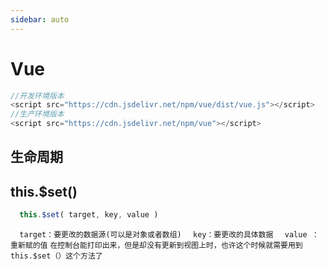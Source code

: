 ```yaml
---
sidebar: auto
---
```


# Vue

``` js
//开发环境版本
<script src="https://cdn.jsdelivr.net/npm/vue/dist/vue.js"></script>
//生产环境版本
<script src="https://cdn.jsdelivr.net/npm/vue"></script>
```

## 生命周期


## this.$set()
```js
  this.$set( target, key, value )
```
```  target：要更改的数据源(可以是对象或者数组)```
```  key：要更改的具体数据```
```  value ：重新赋的值```
```在控制台能打印出来，但是却没有更新到视图上时，也许这个时候就需要用到this.$set（）这个方法了```
